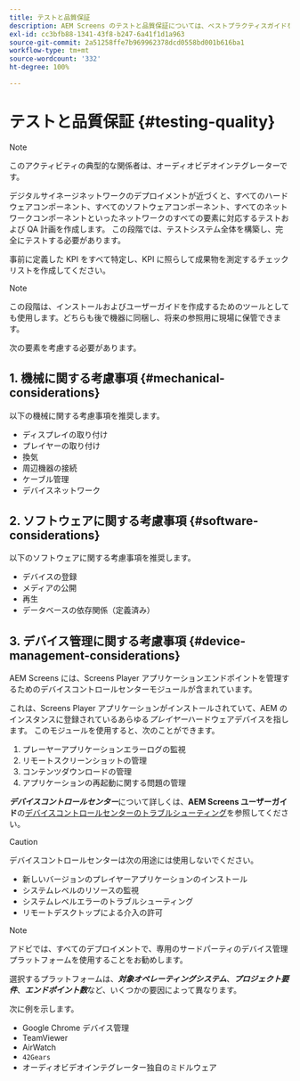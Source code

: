 ```yaml
---
title: テストと品質保証
description: AEM Screens のテストと品質保証については、ベストプラクティスガイドを参照してください。
exl-id: cc3bfb88-1341-43f8-b247-6a41f1d1a963
source-git-commit: 2a51258ffe7b969962378dcd0558bd001b616ba1
workflow-type: tm+mt
source-wordcount: '332'
ht-degree: 100%

---
```


# テストと品質保証 {#testing-quality}

>[!NOTE]
>このアクティビティの典型的な関係者は、オーディオビデオインテグレーターです。

デジタルサイネージネットワークのデプロイメントが近づくと、すべてのハードウェアコンポーネント、すべてのソフトウェアコンポーネント、すべてのネットワークコンポーネントといったネットワークのすべての要素に対応するテストおよび QA 計画を作成します。
この段階では、テストシステム全体を構築し、完全にテストする必要があります。

事前に定義した KPI をすべて特定し、KPI に照らして成果物を測定するチェックリストを作成してください。

>[!NOTE]
>
>この段階は、インストールおよびユーザーガイドを作成するためのツールとしても使用します。どちらも後で機器に同梱し、将来の参照用に現場に保管できます。

次の要素を考慮する必要があります。

## 1. 機械に関する考慮事項 {#mechanical-considerations}

以下の機械に関する考慮事項を推奨します。

* ディスプレイの取り付け
* プレイヤーの取り付け
* 換気
* 周辺機器の接続
* ケーブル管理
* デバイスネットワーク

## 2. ソフトウェアに関する考慮事項 {#software-considerations}

以下のソフトウェアに関する考慮事項を推奨します。

* デバイスの登録
* メディアの公開
* 再生
* データベースの依存関係（定義済み）


## 3. デバイス管理に関する考慮事項 {#device-management-considerations}

AEM Screens には、Screens Player アプリケーションエンドポイントを管理するためのデバイスコントロールセンターモジュールが含まれています。

これは、Screens Player アプリケーションがインストールされていて、AEM のインスタンスに登録されているあらゆる&#x200B;*プレイヤー*ハードウェアデバイスを指します。
このモジュールを使用すると、次のことができます。

1. プレーヤーアプリケーションエラーログの監視
1. リモートスクリーンショットの管理
1. コンテンツダウンロードの管理
1. アプリケーションの再起動に関する問題の管理

***デバイスコントロールセンター***&#x200B;について詳しくは、**AEM Screens ユーザーガイド**&#x200B;の[デバイスコントロールセンターのトラブルシューティング](https://experienceleague.adobe.com/en/docs/experience-manager-screens/user-guide/troubleshooting/monitoring-screens)を参照してください。

>[!CAUTION]
>
>デバイスコントロールセンターは次の用途には使用しないでください。
>
>* 新しいバージョンのプレイヤーアプリケーションのインストール
>* システムレベルのリソースの監視
>* システムレベルエラーのトラブルシューティング
>* リモートデスクトップによる介入の許可


>[!NOTE]
>
> アドビでは、すべてのデプロイメントで、専用のサードパーティのデバイス管理プラットフォームを使用することをお勧めします。

選択するプラットフォームは、***対象オペレーティングシステム***、***プロジェクト要件***、***エンドポイント数***&#x200B;など、いくつかの要因によって異なります。

次に例を示します。

* Google Chrome デバイス管理
* TeamViewer
* AirWatch
* `42Gears`
* オーディオビデオインテグレーター独自のミドルウェア
